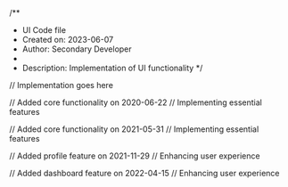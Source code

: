 /**
 * UI Code file
 * Created on: 2023-06-07
 * Author: Secondary Developer
 *
 * Description: Implementation of UI functionality
 */
 
// Implementation goes here


// Added core functionality on 2020-06-22
// Implementing essential features

// Added core functionality on 2021-05-31
// Implementing essential features

// Added profile feature on 2021-11-29
// Enhancing user experience

// Added dashboard feature on 2022-04-15
// Enhancing user experience
